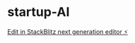 # startup-AI

[Edit in StackBlitz next generation editor ⚡️](https://stackblitz.com/~/github.com/zackali1/startup-AI)